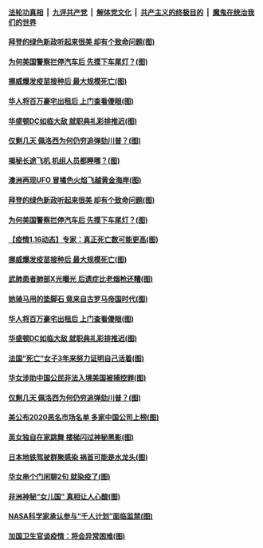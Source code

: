 ####  [法轮功真相](../../../../basic/blob/master/README.md?t=01171931) &nbsp;|&nbsp; [九评共产党](../../../../9ping.md/blob/master/README.md?t=01171931) &nbsp;|&nbsp; [解体党文化](../../../../jtdwh.md/blob/master/README.md?t=01171931)  &nbsp;|&nbsp; [共产主义的终极目的](../../../../gczydzjmd.md/blob/master/README.md?t=01171931) &nbsp;|&nbsp; [魔鬼在统治我们的世界](../../../../mgztzwmdsj.md/blob/master/README.md?t=01171931) 

#### [拜登的绿色新政听起来很美 却有个致命问题(图)](../pages/p3/959381.md?t=01171931) 

#### [为何美国警察拦停汽车后 先摸下车尾灯？(图)](../pages/p3/959379.md?t=01171931) 

#### [挪威爆发疫苗接种后 最大规模死亡(图)](../pages/p3/959361.md?t=01171931) 

#### [华人将百万豪宅出租后 上门查看傻眼(图)](../pages/p3/959262.md?t=01171931) 

#### [华盛顿DC如临大敌 就职典礼彩排推迟(图)](../pages/p3/959272.md?t=01171931) 

#### [仅剩几天 佩洛西为何仍穷追弹劾川普？(图)](../pages/p3/959254.md?t=01171931) 

#### [揭秘长途飞机 机组人员都睡哪？(图)](../pages/p3/959396.md?t=01171931) 

#### [澳洲再现UFO 冒橘色火焰飞越黄金海岸(图)](../pages/p3/959393.md?t=01171931) 

#### [拜登的绿色新政听起来很美 却有个致命问题(图)](../pages/p3/959381.md?t=01171931) 

#### [为何美国警察拦停汽车后 先摸下车尾灯？(图)](../pages/p3/959379.md?t=01171931) 

#### [【疫情1.16动态】专家：真正死亡数可能更高(图)](../pages/p3/958875.md?t=01171931) 

#### [挪威爆发疫苗接种后 最大规模死亡(图)](../pages/p3/959361.md?t=01171931) 

#### [武肺患者肺部X光曝光 后遗症比老烟枪还糟(图)](../pages/p3/959295.md?t=01171931) 

#### [她骑马用的垫脚石 竟来自古罗马帝国时代(图)](../pages/p3/959284.md?t=01171931) 

#### [华人将百万豪宅出租后 上门查看傻眼(图)](../pages/p3/959262.md?t=01171931) 

#### [华盛顿DC如临大敌 就职典礼彩排推迟(图)](../pages/p3/959272.md?t=01171931) 

#### [法国“死亡”女子3年来努力证明自己活着(图)](../pages/p3/959271.md?t=01171931) 

#### [华女涉助中国公民非法入境美国被捕控罪(图)](../pages/p3/959258.md?t=01171931) 

#### [仅剩几天 佩洛西为何仍穷追弹劾川普？(图)](../pages/p3/959254.md?t=01171931) 

#### [美公布2020恶名市场名单 多家中国公司上榜(图)](../pages/p3/959250.md?t=01171931) 

#### [英女独自在家跳舞 楼梯闪过神秘黑影(图)](../pages/p3/959183.md?t=01171931) 

#### [日本地铁驾驶群聚感染 祸首可能是水龙头(图)](../pages/p3/959158.md?t=01171931) 

#### [华女串个门闲聊2句 就染疫了(图)](../pages/p3/959153.md?t=01171931) 

#### [非洲神秘“女儿国” 真相让人心酸(图)](../pages/p3/959131.md?t=01171931) 

#### [NASA科学家承认参与“千人计划”面临监禁(图)](../pages/p3/959149.md?t=01171931) 

#### [加国卫生官谈疫情：将会异常困难(图)](../pages/p3/959139.md?t=01171931) 

